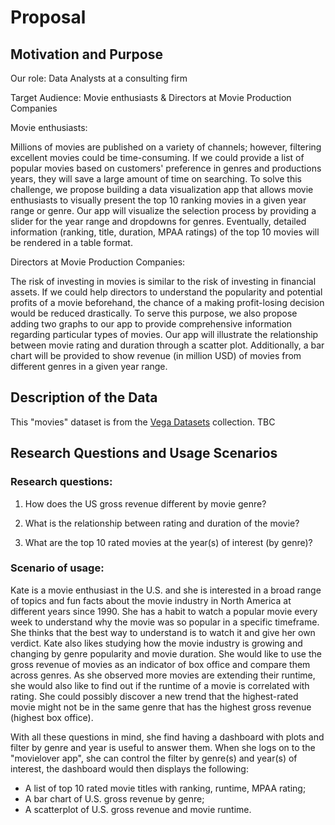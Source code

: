 # Proposal

## Motivation and Purpose

Our role: Data Analysts at a consulting firm

Target Audience: Movie enthusiasts & Directors at Movie Production Companies

Movie enthusiasts:

Millions of movies are published on a variety of channels; however, filtering excellent movies could be time-consuming. If we could provide a list of popular movies based on customers' preference in genres and productions years, they will save a large amount of time on searching. To solve this challenge, we propose building a data visualization app that allows movie enthusiasts to visually present the top 10 ranking movies in a given year range or genre. Our app will visualize the selection process by providing a slider for the year range and dropdowns for genres. Eventually, detailed information (ranking, title, duration, MPAA ratings) of the top 10 movies will be rendered in a table format. 

Directors at Movie Production Companies:

The risk of investing in movies is similar to the risk of investing in financial assets. If we could help directors to understand the popularity and potential profits of a movie beforehand, the chance of a making profit-losing decision would be reduced drastically. To serve this purpose, we also propose adding two graphs to our app to provide comprehensive information regarding particular types of movies. Our app will illustrate the relationship between movie rating and duration through a scatter plot. Additionally, a bar chart will be provided to show revenue (in million USD) of movies from different genres in a given year range. 

## Description of the Data

This "movies" dataset is from the [Vega Datasets][1] collection. 
TBC

## Research Questions and Usage Scenarios
### Research questions:

1. How does the US gross revenue different by movie genre?

2. What is the relationship between rating and duration of the movie?

3. What are the top 10 rated movies at the year(s) of interest (by genre)? 
### Scenario of usage:

Kate is a movie enthusiast in the U.S. and she is interested in a broad range of topics and fun facts about the movie industry in North America at different years since 1990. She has a habit to watch a popular movie every week to understand why the movie was so popular in a specific timeframe. She thinks that the best way to understand is to watch it and give her own verdict. Kate also likes studying how the movie industry is growing and changing by genre popularity and movie duration. She would like to use the gross revenue of movies as an indicator of box office and compare them across genres. As she observed more movies are extending their runtime, she would also like to find out if the runtime of a movie is correlated with rating. She could possibly discover a new trend that the highest-rated movie might not be in the same genre that has the highest gross revenue (highest box office).

With all these questions in mind, she find having a dashboard with plots and filter by genre and year is useful to answer them. When she logs on to the "movielover app", she can control the filter by genre(s) and year(s) of interest, the dashboard would then displays the following: 

- A list of top 10 rated movie titles with ranking, runtime, MPAA rating;
- A bar chart of U.S. gross revenue by genre;
- A scatterplot of U.S. gross revenue and movie runtime. 


[1]: https://github.com/vega/vega-datasets

